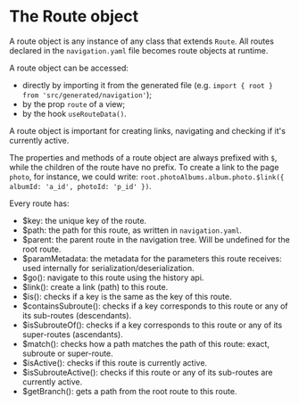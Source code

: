 # The Route object
A route object is any instance of any class that extends `Route`. All routes declared in the `navigation.yaml` file becomes route objects
at runtime.

A route object can be accessed:
- directly by importing it from the generated file (e.g. `import { root } from 'src/generated/navigation'`);
- by the prop `route` of a view;
- by the hook `useRouteData()`.

A route object is important for creating links, navigating and checking if it's currently active.

The properties and methods of a route object are always prefixed with `$`, while the children of the route have no prefix. To create a link
to the page `photo`, for instance, we could write: `root.photoAlbums.album.photo.$link({ albumId: 'a_id', photoId: 'p_id' })`.

Every route has:
- $key: the unique key of the route.
- $path: the path for this route, as written in `navigation.yaml`.
- $parent: the parent route in the navigation tree. Will be undefined for the root route.
- $paramMetadata: the metadata for the parameters this route receives: used internally for serialization/deserialization.
- $go(): navigate to this route using the history api.
- $link(): create a link (path) to this route.
- $is(): checks if a key is the same as the key of this route.
- $containsSubroute(): checks if a key corresponds to this route or any of its sub-routes (descendants).
- $isSubrouteOf(): checks if a key corresponds to this route or any of its super-routes (ascendants).
- $match(): checks how a path matches the path of this route: exact, subroute or super-route.
- $isActive(): checks if this route is currently active.
- $isSubrouteActive(): checks if this route or any of its sub-routes are currently active.
- $getBranch(): gets a path from the root route to this route.
